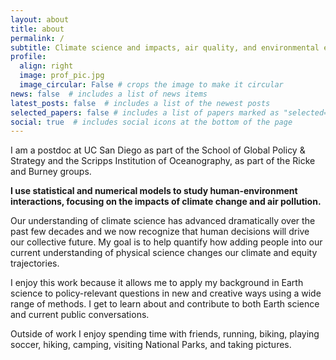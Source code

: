 ```yaml
---
layout: about
title: about
permalink: /
subtitle: Climate science and impacts, air quality, and environmental equity
profile:
  align: right
  image: prof_pic.jpg
  image_circular: False # crops the image to make it circular
news: false  # includes a list of news items
latest_posts: false  # includes a list of the newest posts
selected_papers: false # includes a list of papers marked as "selected={true}"
social: true  # includes social icons at the bottom of the page
---
```


I am a postdoc at UC San Diego as part of the School of Global Policy & Strategy and the Scripps Institution of Oceanography, as part of the Ricke and Burney groups.

**I use statistical and numerical models to study human-environment interactions, focusing on the impacts of climate change and air pollution.**

Our understanding of climate science has advanced dramatically over the past few decades and we now recognize that human decisions will drive our collective future. My goal is to help quantify how adding people into our current understanding of physical science changes our climate and equity trajectories. 

I enjoy this work because it allows me to apply my background in Earth science to policy-relevant questions in new and creative ways using a wide range of methods. I get to learn about and contribute to both Earth science and current public conversations.

Outside of work I enjoy spending time with friends, running, biking, playing soccer, hiking, camping, visiting National Parks, and taking pictures.



